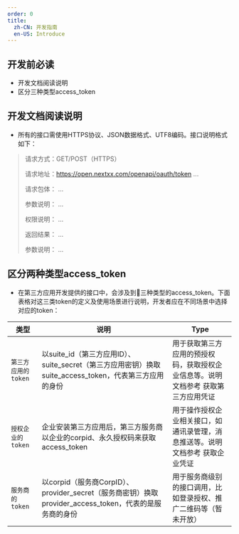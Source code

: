 ```yaml
---
order: 0
title: 
  zh-CN: 开发指南
  en-US: Introduce
---
```




## 开发前必读

- 开发文档阅读说明
- 区分三种类型access_token


## 开发文档阅读说明

- 所有的接口需使用HTTPS协议、JSON数据格式、UTF8编码。接口说明格式如下：

> 请求方式：GET/POST（HTTPS）
>
> 请求地址：https://open.nextxx.com/openapi/oauth/token
> ...
>
> 请求包体：
> ...
>
> 参数说明：
> ...
> 
> 权限说明：
> ...
>
> 返回结果：
> ...
>
> 参数说明：
> ...


## 区分两种类型access_token

- 在第三方应用开发提供的接口中，会涉及到三种类型的access_token。下面表格对这三类token的定义及使用场景进行说明，开发者应在不同场景中选择对应的token：

| 类型	    | 说明                                          | Type     |
| -------- | -------------------------------------------- | -------- |
| `第三方应用的token` | 以suite_id（第三方应用ID）、suite_secret（第三方应用密钥）换取suite_access_token，代表第三方应用的身份 | 用于获取第三方应用的预授权码，获取授权企业信息等。说明文档参考 获取第三方应用凭证| 
| `授权企业的token`  | 企业安装第三方应用后，第三方服务商以企业的corpid、永久授权码来获取access_token | 用于操作授权企业相关接口，如通讯录管理，消息推送等。说明文档参考 获取企业凭证 |
| `服务商的token	` | 以corpid（服务商CorpID）、provider_secret（服务商密钥）换取provider_access_token，代表的是服务商的身份 | 用于服务商级别的接口调用，比如登录授权、推广二维码等（暂未开放） |
